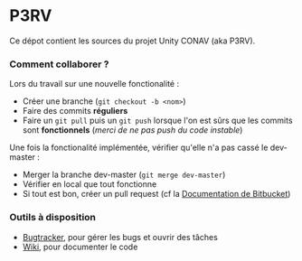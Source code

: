 # P3RV #

Ce dépot contient les sources du projet Unity CONAV (aka P3RV).

### Comment collaborer ? ###

Lors du travail sur une nouvelle fonctionalité :

* Créer une branche (`git checkout -b <nom>`)
* Faire des commits **réguliers**
* Faire un `git pull` puis un `git push` lorsque l'on est sûrs que les commits sont **fonctionnels** (*merci de ne pas push du code instable*)

Une fois la fonctionalité implémentée, vérifier qu'elle n'a pas cassé le dev-master :

* Merger la branche dev-master (`git merge dev-master`)
* Vérifier en local que tout fonctionne
* Si tout est bon, créer un pull request (cf la [Documentation de Bitbucket](https://confluence.atlassian.com/bitbucket/create-a-pull-request-945541466.html))

### Outils à disposition ###
* [Bugtracker](https://bitbucket.org/ChocOignons/p3rv/issues), pour gérer les bugs et ouvrir des tâches
* [Wiki](https://bitbucket.org/ChocOignons/p3rv/wiki/), pour documenter le code